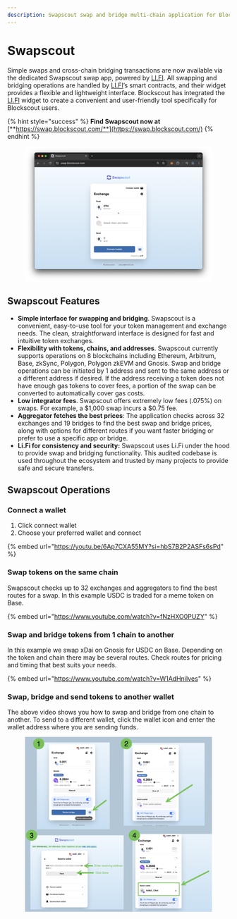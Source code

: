 ```yaml
---
description: Swapscout swap and bridge multi-chain application for Blockscout users
---
```


# Swapscout

Simple swaps and cross-chain bridging transactions are now available via the dedicated Swapscout swap app, powered by [LI.FI](http://li.fi/). All swapping and bridging operations are handled by [LI.FI](http://li.fi/)’s smart contracts, and their widget provides a flexible and lightweight interface. Blockscout has integrated the [LI.FI](http://li.fi/) widget to create a convenient and user-friendly tool specifically for Blockscout users.

{% hint style="success" %}
**Find Swapscout now at** [**https://swap.blockscout.com/**](https://swap.blockscout.com/)
{% endhint %}

<figure><img src="../.gitbook/assets/swapscout.png" alt=""><figcaption></figcaption></figure>

## Swapscout Features

* **Simple interface for swapping and bridging**. Swapscout is a convenient, easy-to-use tool for your token management and exchange needs. The clean, straightforward interface is designed for fast and intuitive token exchanges.&#x20;
* **Flexibility with tokens, chains, and addresses**. Swapscout currently supports operations on 8 blockchains including Ethereum, Arbitrum, Base, zkSync, Polygon, Polygon zkEVM and Gnosis. Swap and bridge operations can be initiated by 1 address and sent to the same address or a different address if desired. If the address receiving a token does not have enough gas tokens to cover fees, a portion of the swap can be converted to automatically cover gas costs.
* **Low integrator fees**. Swapscout offers extremely low fees (.075%) on swaps. For example, a $1,000 swap incurs a $0.75 fee.
* **Aggregator fetches the best prices**: The application checks across 32 exchanges and 19 bridges to find the best swap and bridge prices, along with options for different routes if you want faster bridging or prefer to use a specific app or bridge.
* **Li.Fi for consistency and security:** Swapscout uses Li.Fi under the hood to provide swap and bridging functionality. This audited codebase is used throughout the ecosystem and trusted by many projects to provide safe and secure transfers.&#x20;

## Swapscout Operations

### Connect a wallet

1. Click connect wallet
2. Choose your preferred wallet and connect

{% embed url="https://youtu.be/6Ap7CXA55MY?si=hbS7B2P2ASFs6sPd" %}

### Swap tokens on the same chain

Swapscout checks up to 32 exchanges and aggregators to find the best routes for a swap. In this example USDC is traded for a meme token on Base.

{% embed url="https://www.youtube.com/watch?v=fNzHXO0PUZY" %}

### Swap and bridge tokens from 1 chain to another

In this example we swap xDai on Gnosis for USDC on Base. Depending on the token and chain there may be several routes. Check routes for pricing and timing that best suits your needs.

{% embed url="https://www.youtube.com/watch?v=W1AdHniIves" %}

### Swap, bridge and send tokens to another wallet

The above video shows you how to swap and bridge from one chain to another. To send to a different wallet, click the wallet icon and enter the wallet address where you are sending funds.

<figure><img src="../.gitbook/assets/add-a-different-receiving-wallet-swapscout.png" alt=""><figcaption></figcaption></figure>

